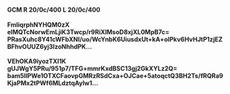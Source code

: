 #### GCM R 20/0c/400 L 20/0c/400
**FmliqrphNYHQM0zX**<br/>**elMQTcNorwEmLjiK3Twcp/r9RiXlMsoD8xjXL0MpB7c=**<br/>**PRasXuhc8Y41cWFbXNI/uo/WcYnbK6UiusdxUt+kA+oIPkv6HvHJtP1zjEZBFhvOUUZ6yj3IzoNhhdPK...**<br/><br/>
**VEhOKA9iyozTXI1K**<br/>**gUJWgY5PRu/951p7/TFG+mmrKxdBSC13gj2GkXYLz2Q=**<br/>**bam5IlPWe1OTXCFaovpGMRzRSdCxa+OJCae+5atoqctQ3BH2Ts/fRQRa9KjaPMx2tPWf6MLdztqAylw1...**